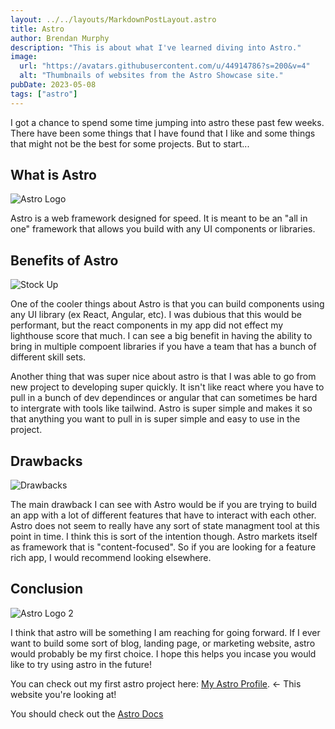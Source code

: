 ```yaml
---
layout: ../../layouts/MarkdownPostLayout.astro
title: Astro
author: Brendan Murphy
description: "This is about what I've learned diving into Astro."
image:
  url: "https://avatars.githubusercontent.com/u/44914786?s=200&v=4"
  alt: "Thumbnails of websites from the Astro Showcase site."
pubDate: 2023-05-08
tags: ["astro"]
---
```


I got a chance to spend some time jumping into astro these past few weeks. There have been some things that I have found that I like and some things that might not be the best for some projects. But to start...

## What is Astro

![Astro Logo](https://www.agnosticui.com/assets/astro-logo-light.58b44881.svg "Title")

Astro is a web framework designed for speed. It is meant to be an "all in one" framework that allows you build with any UI components or libraries.

## Benefits of Astro

![Stock Up](https://s.yimg.com/ny/api/res/1.2/w4KEU31yD3DHxJzybeLKSw--/YXBwaWQ9aGlnaGxhbmRlcjt3PTk2MDtoPTY0MDtjZj13ZWJw/https://media.zenfs.com/en/Benzinga/28d3456dc6efb7cd97eaea4be8253a69 "Up Arrow")

One of the cooler things about Astro is that you can build components using any UI library (ex React, Angular, etc). I was dubious that this would be performant, but the react components in my app did not effect my lighthouse score that much. I can see a big benefit in having the ability to bring in multiple compoent libraries if you have a team that has a bunch of different skill sets.

Another thing that was super nice about astro is that I was able to go from new project to developing super quickly. It isn't like react where you have to pull in a bunch of dev dependinces or angular that can sometimes be hard to intergrate with tools like tailwind. Astro is super simple and makes it so that anything you want to pull in is super simple and easy to use in the project.

## Drawbacks

![Drawbacks](https://document360.com/wp-content/uploads/2018/09/The-Biggest-Drawbacks-of-Using-Wiki-as-Knowledge-Base-Software-Document360-scaled.jpg "Drawbacks")

The main drawback I can see with Astro would be if you are trying to build an app with a lot of different features that have to interact with each other. Astro does not seem to really have any sort of state managment tool at this point in time. I think this is sort of the intention though. Astro markets itself as framework that is "content-focused". So if you are looking for a feature rich app, I would recommend looking elsewhere.

## Conclusion

![Astro Logo 2](https://miro.medium.com/v2/resize:fit:720/format:webp/1*oDgPd01FKboRjQA19CZYIw.png "Astro")

I think that astro will be something I am reaching for going forward. If I ever want to build some sort of blog, landing page, or marketing website, astro would probably be my first choice. I hope this helps you incase you would like to try using astro in the future!

You can check out my first astro project here: [My Astro Profile](https://github.com/bmurf17/Astro-Profile). <- This website you're looking at!

You should check out the [Astro Docs](https://astro.build/)
